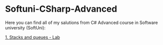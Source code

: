 # Softuni-CSharp-Advanced

Here you can find all of my salutions from C# Advanced course in Software university (SoftUni):

[1. Stacks and queues - Lab](https://github.com/Vaseto28/Softuni-CSharp-Advanced/tree/main/Stacks-and-queues-lab)

